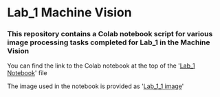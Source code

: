 # Lab_1 Machine Vision

### This repository contains a Colab notebook script for various image processing tasks completed for Lab_1 in the Machine Vision

You can find the link to the Colab notebook at the top of the '[Lab_1 Notebook](./Lab_1.ipynb)' file

The image used in the notebook is provided as '[Lab_1_1 image](./Lab_1_1.jpg)'
